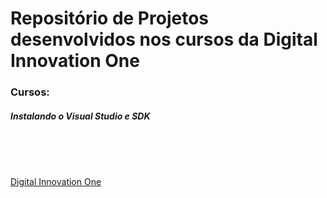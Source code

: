# Repositório de Projetos desenvolvidos nos cursos da Digital Innovation One

### Cursos:
##### Instalando o Visual Studio e SDK






<br/>
<br/>
<br/>

[Digital Innovation One](https://digitalinnovation.one)
